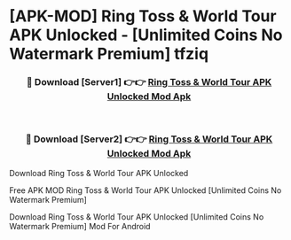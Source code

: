 # [APK-MOD] Ring Toss & World Tour APK Unlocked - [Unlimited Coins No Watermark Premium] tfziq



<div align="center">
<h3>🔴 Download [Server1] 👉👉 <a href="https://momento.my/?title=Ring_Toss_&_World_Tour_APK_Unlocked">Ring Toss & World Tour APK Unlocked Mod Apk</a></h3><br>

<h3>🔴 Download [Server2] 👉👉 <a href="https://momento.my/?title=Ring_Toss_&_World_Tour_APK_Unlocked">Ring Toss & World Tour APK Unlocked Mod Apk</a></h3>
</div>



Download Ring Toss & World Tour APK Unlocked 

Free APK MOD Ring Toss & World Tour APK Unlocked [Unlimited Coins No Watermark Premium]

Download Ring Toss & World Tour APK Unlocked [Unlimited Coins No Watermark Premium] Mod For Android
